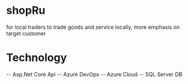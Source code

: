 # shopRu
for local traders to trade goods and service locally, more emphasis on target customer

# Technology
 -- Asp.Net Core Api
 -- Azure DevOps
 -- Azure Cloud
 -- SQL Server DB


